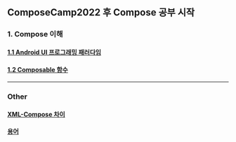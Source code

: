 ## ComposeCamp2022 후 Compose 공부 시작

### 1. Compose 이해
#### [1.1 Android UI 프로그래밍 패러다임](study/Introduce/Android-UI-프로그래밍-패러다임.md)
#### [1.2 Composable 함수](study/Introduce/Composable-함수.md)


---
### Other
#### [XML-Compose 차이](study/XML---Compose-차이.md)
#### [용어](study/용어.md)
